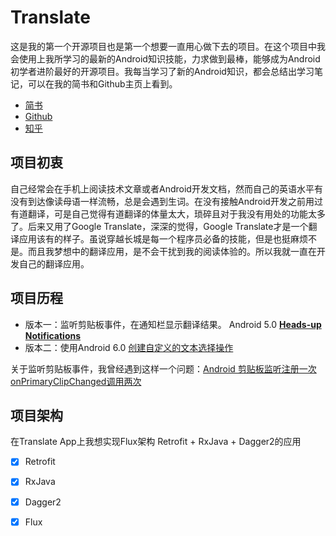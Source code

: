 # Translate

这是我的第一个开源项目也是第一个想要一直用心做下去的项目。在这个项目中我会使用上我所学习的最新的Android知识技能，力求做到最棒，能够成为Android初学者进阶最好的开源项目。我每当学习了新的Android知识，都会总结出学习笔记，可以在我的简书和Github主页上看到。

 + [简书](http://www.jianshu.com/users/7d7c77e7eb91/latest_articles)
 + [Github](https://kolacbb.github.io)
 + [知乎](https://www.zhihu.com/people/kola-5)

## 项目初衷
自己经常会在手机上阅读技术文章或者Android开发文档，然而自己的英语水平有没有到达像读母语一样流畅，总是会遇到生词。在没有接触Android开发之前用过有道翻译，可是自己觉得有道翻译的体量太大，琐碎且对于我没有用处的功能太多了。后来又用了Google Translate，深深的觉得，Google Translate才是一个翻译应用该有的样子。虽说穿越长城是每一个程序员必备的技能，但是也挺麻烦不是。而且我梦想中的翻译应用，是不会干扰到我的阅读体验的。所以我就一直在开发自己的翻译应用。

## 项目历程

+ 版本一：监听剪贴板事件，在通知栏显示翻译结果。 Android 5.0 **[Heads-up Notifications](https://developer.android.com/guide/topics/ui/notifiers/notifications.html#Heads-up)**
+ 版本二：使用Android 6.0 [创建自定义的文本选择操作](http://www.open-open.com/lib/view/open1453252923183.html)

关于监听剪贴板事件，我曾经遇到这样一个问题：[Android 剪贴板监听注册一次 onPrimaryClipChanged调用两次](http://www.jianshu.com/p/ed4637bfeb05)

## 项目架构

在Translate App上我想实现Flux架构 Retrofit + RxJava + Dagger2的应用

 - [x] Retrofit
 - [X] RxJava
 - [X] Dagger2
 - [X] Flux





